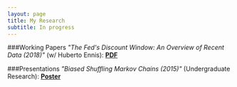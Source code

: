 ```yaml
---
layout: page
title: My Research
subtitle: In progress
---
```


###Working Papers
_"The Fed's Discount Window: An Overview of Recent Data (2018)"_ (w/ Huberto Ennis):
[**PDF**](https://www.richmondfed.org/-/media/richmondfedorg/publications/research/working_papers/2018/pdf/wp18-08.pdf)


###Presentations
_"Biased Shuffling Markov Chains (2015)"_ (Undergraduate Research):
[**Poster**](https://www.dropbox.com/s/83zfo0kc7ih71fw/MC%20Symposium%20Poster.pdf?dl=0)
